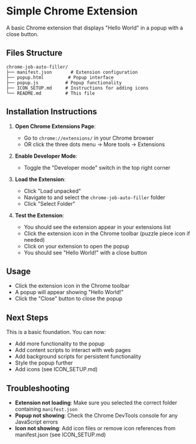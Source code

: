 # Simple Chrome Extension

A basic Chrome extension that displays "Hello World" in a popup with a close button.

## Files Structure
```
chrome-job-auto-filler/
├── manifest.json       # Extension configuration
├── popup.html         # Popup interface
├── popup.js          # Popup functionality
├── ICON_SETUP.md     # Instructions for adding icons
└── README.md         # This file
```

## Installation Instructions

1. **Open Chrome Extensions Page**:
   - Go to `chrome://extensions/` in your Chrome browser
   - OR click the three dots menu → More tools → Extensions

2. **Enable Developer Mode**:
   - Toggle the "Developer mode" switch in the top right corner

3. **Load the Extension**:
   - Click "Load unpacked"
   - Navigate to and select the `chrome-job-auto-filler` folder
   - Click "Select Folder"

4. **Test the Extension**:
   - You should see the extension appear in your extensions list
   - Click the extension icon in the Chrome toolbar (puzzle piece icon if needed)
   - Click on your extension to open the popup
   - You should see "Hello World!" with a close button

## Usage

- Click the extension icon in the Chrome toolbar
- A popup will appear showing "Hello World!"
- Click the "Close" button to close the popup

## Next Steps

This is a basic foundation. You can now:
- Add more functionality to the popup
- Add content scripts to interact with web pages
- Add background scripts for persistent functionality
- Style the popup further
- Add icons (see ICON_SETUP.md)

## Troubleshooting

- **Extension not loading**: Make sure you selected the correct folder containing `manifest.json`
- **Popup not showing**: Check the Chrome DevTools console for any JavaScript errors
- **Icon not showing**: Add icon files or remove icon references from manifest.json (see ICON_SETUP.md)
